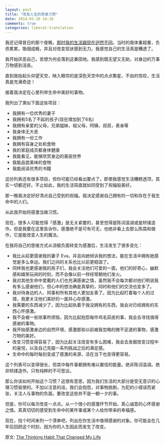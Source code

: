 ```yaml
---
layout: post
title: "改变人生的思维习惯"
date: 2014-01-26 14:16
comments: true
categories: liberal-translation
---
```

我还记得昔日的那个夜晚，[那时我的生活跟现在迥然不同](http://zenhabits.net/my-story/)。当时的我体重超重，负债累累，吸烟成瘾，并且对改变现状感到无力。我感觉自己的生活真是糟透了。

我开始厌恶自己，苦想为何会落到这番田地。我感到既无望又无助，对身边的万事万物感到沮丧。

直到我抬起头仰望天空，映入眼帘的是深色天空中的点点繁星。不由的惊叹，生活真是充满奇迹！

接着我决定在心里列举生命中美好的事物。

我列出了类似下面这些项目：

-   我拥有一位优秀的妻子
-   我拥有5名了不起的孩子(现在增加到了6名)
-   我拥有亲爱的父母，兄弟姐妹，祖父母，阿姨，叔叔，表亲等
-   我身体无大恙
-   我拥有一份工作
-   我拥有容身之处和食物
-   我的家庭成员都身体健康
-   我能看见，能够欣赏身边的美丽世界
-   我能品尝美味的食物
-   我能阅读优秀的书籍

这份列表还有很多项目，但你可能已经看出要点了。即使我感觉生活糟糕透顶，其实一切都还好。不止如此，我的生活简直就如同受到了祝福般美好。

那一晚我决定好好清点自己受到的祝福。我决定感谢自己拥有的一切和存在于我生命中的人们。

从此我开始将感激当做习惯。

现在，很多人可能觉得「感激」是无关紧要的，甚至觉得是陈词滥调或是矫揉造作。但是我要在这里告诉你，感激绝不是可有可无，也绝非看上去那么陈腐和做作，它是能改变人生的魔法。

在我将自己的思维方式从消极负面转变为感激后，生活发生了很多变化：

-   我比从前更感谢我的妻子 Eva，并且向她倾诉我的想法，能在生活中拥有她感觉是多么幸运。我们之间的关系也比以前更稳固了。
-   同样我也更感谢我的孩子们，我会关注他们可爱的一面，他们的好奇心，幽默感和嬉笑玩闹的时刻，而不会像以前一样经常朝他们发火。
-   我对其他生命中爱戴的人们也充满感谢之情，虽然我不会每次都对他们明说我有多么感谢他们，但心中的想法确是真挚的，同时和他们的交流也变多了。
-   我对待身边的人、同事和所有其他人更加友善了。因为比起盯着每个人的过错，我更关注他们美好的一面并心存感激。
-   我需要的东西减少了，因为比起执着于我没拥有的东西，我会对已经拥有的东西心怀感激。
-   我不会被一些琐事所烦恼，因为比起抱怨每件鸡毛蒜皮的事，我会去寻找值得感谢的事物。
-   我开始感激身边的自然环境，感激那些以前被我忽略的微不足道的事物，感激万物的美好。
-   改变习惯变得容易了，因为比起关注改变有多么困难，我会去发掘改变过程中的喜悦，以及自己克服一系列挑战之后的满足感。
-   生命中的每时每刻变成了感激的来源，活在当下也变得更容易。

这个列表可以变得很长，但其中每件事都拥有难以置信的能量。绝非陈词滥调。绝非矫揉造作。只有纯粹的不可思议。

那么你该如何开始这个习惯？这很有意思，因为我们生活的大部分是受无意识的心理习惯驱使的。不加以注意的话，我们会抱怨，对事物挑剔，为犯的小错误而紧张，关注人与事物的负面。要改变这些并不是一朝一夕的事。

但是，你可以每次改变一点点。从一个很小的感激环节开始，真心诚意的心怀感谢之情。真真切切的感受到生命中的某件事或某个人给你带来的幸福感。

现在，找个时间来列一个清单吧，列出在你生活中值得感谢的对象。你可能会在几年后回顾这个时刻，因为你的人生因此而发生了改变。

原文: [The Thinking Habit That Changed My Life](http://zenhabits.net/grateful/)

